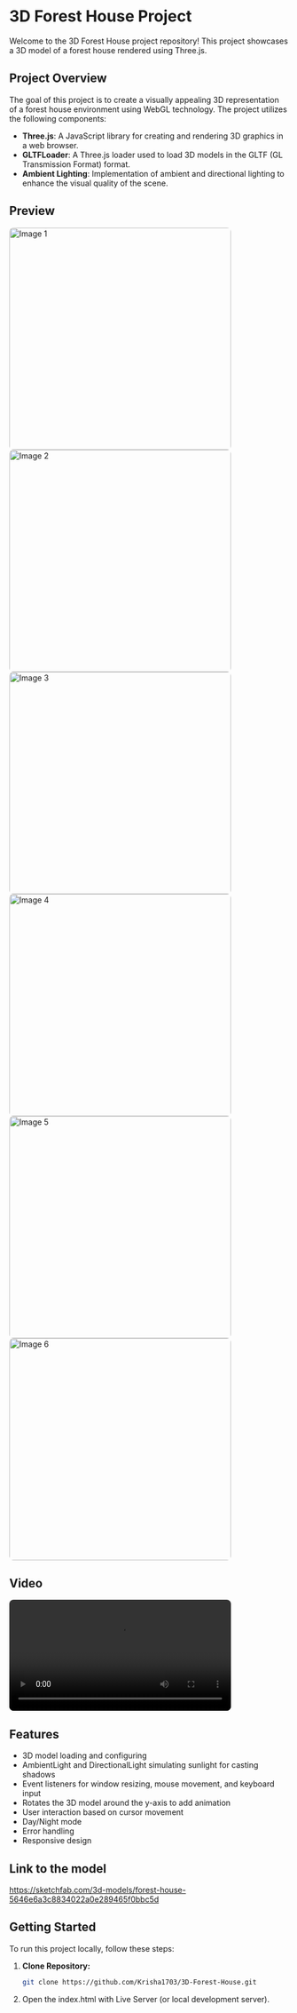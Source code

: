# 3D Forest House Project

Welcome to the 3D Forest House project repository! This project showcases a 3D model of a forest house rendered using Three.js.

## Project Overview

The goal of this project is to create a visually appealing 3D representation of a forest house environment using WebGL technology. The project utilizes the following components:

- **Three.js**: A JavaScript library for creating and rendering 3D graphics in a web browser.
- **GLTFLoader**: A Three.js loader used to load 3D models in the GLTF (GL Transmission Format) format.
- **Ambient Lighting**: Implementation of ambient and directional lighting to enhance the visual quality of the scene.

## Preview

<img src="Output/img1.jpg" alt="Image 1" width="400" style="border-radius: 0.5em;">
<img src="Output/img2.jpg" alt="Image 2" width="400" style="border-radius: 0.5em;">
<img src="Output/img3.jpg" alt="Image 3" width="400" style="border-radius: 0.5em;">
<img src="Output/img4.jpg" alt="Image 4" width="400" style="border-radius: 0.5em;">
<img src="Output/img5.jpg" alt="Image 5" width="400" style="border-radius: 0.5em;">
<img src="Output/img6.jpg" alt="Image 6" width="400" style="border-radius: 0.55em;">

## Video
<video width="400" controls style="border-radius: 0.55em;">
  <source src="Output/output.mp4" type="video/mp4">
  Your browser does not support the video tag.
</video>

## Features
- 3D model loading and configuring
- AmbientLight and DirectionalLight simulating sunlight for casting shadows
- Event listeners for window resizing, mouse movement, and keyboard input
- Rotates the 3D model around the y-axis to add animation
- User interaction based on cursor movement
- Day/Night mode
- Error handling
- Responsive design

## Link to the model
https://sketchfab.com/3d-models/forest-house-5646e6a3c8834022a0e289465f0bbc5d

## Getting Started

To run this project locally, follow these steps:

1. **Clone Repository:**

   ```bash
   git clone https://github.com/Krisha1703/3D-Forest-House.git
   
2. Open the index.html with Live Server (or local development server).
